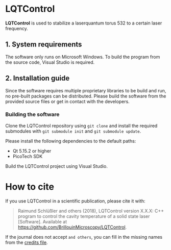 # LQTControl

**LQTControl** is used to stabilize a laserquantum torus 532 to a certain laser frequency.

## 1. System requirements

The software only runs on Microsoft Windows. To build the program from the source code, Visual Studio is required.


## 2. Installation guide

Since the software requires multiple proprietary libraries to be build and run, no pre-built packages can be distributed. Please build the software from the provided source files or get in contact with the developers.

### Building the software

Clone the LQTControl repository using `git clone` and install the required submodules with `git submodule init` and `git submodule update`.

Please install the following dependencies to the default paths:

- Qt 5.15.2 or higher
- PicoTech SDK

Build the LQTControl project using Visual Studio.


# How to cite

If you use LQTControl in a scientific publication, please cite it with:

> Raimund Schlüßler and others (2018), LQTControl version X.X.X: C++ program to control the cavity temperature of a solid state laser [Software]. Available at https://github.com/BrillouinMicroscopy/LQTControl.

If the journal does not accept ``and others``, you can fill in the missing
names from the [credits file](https://github.com/BrillouinMicroscopy/LQTControl/blob/master/CREDITS).